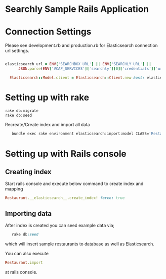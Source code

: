# Searchly Sample Rails Application


# Connection Settings

Please see development.rb and production.rb for Elasticsearch connection url settings.

```ruby

elasticsearch_url = ENV['SEARCHBOX_URL'] || ENV['SEARCHLY_URL'] ||
      JSON.parse(ENV['VCAP_SERVICES']['searchly'][0]['credentials']['uri']) || 'http://site:xyz-searchly.com'

  Elasticsearch::Model.client = Elasticsearch::Client.new host: elasticsearch_url

```


# Setting up with rake

```sh
rake db:migrate
rake db:seed

```

Recreate/Create index and import all data

```sh
   bundle exec rake environment elasticsearch:import:model CLASS='Restaurant' FORCE=y
```

# Setting up with Rails console

## Creating index

Start rails console and execute below command to create index and mapping

```ruby
Restaurant.__elasticsearch__.create_index! force: true
```

## Importing data

After index is created you can seed example data via;

```ruby
   rake db:seed
```

which will insert sample restaurants to database as well as Elasticsearch. 

You can also execute 

```ruby
Restaurant.import
```

at rails console.